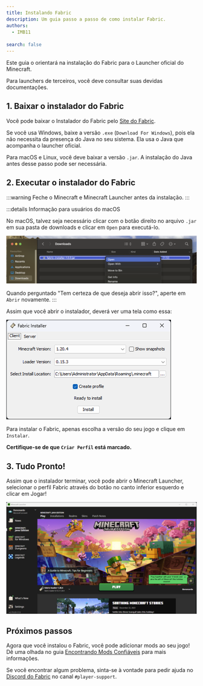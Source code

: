 ```yaml
---
title: Instalando Fabric
description: Um guia passo a passo de como instalar Fabric.
authors:
  - IMB11

search: false
---
```


Este guia o orientará na instalação do Fabric para o Launcher oficial do Minecraft.

Para launchers de terceiros, você deve consultar suas devidas documentações.

## 1. Baixar o instalador do Fabric

Você pode baixar o Instalador do Fabric pelo [Site do Fabric](https://fabricmc.net/use/).

Se você usa Windows, baixe a versão `.exe` (`Download For Windows`), pois ela não necessita da presença do Java no seu sistema. Ela usa o Java que acompanha o launcher oficial.

Para macOS e Linux, você deve baixar a versão `.jar`. A instalação do Java antes desse passo pode ser necessária.

## 2. Executar o instalador do Fabric

:::warning
Feche o Minecraft e Minecraft Launcher antes da instalação.
:::

:::details Informação para usuários do macOS

No macOS, talvez seja necessário clicar com o botão direito no arquivo `.jar` em sua pasta de downloads e clicar em `Open` para executá-lo.

![Menu de contexto do macOS no Instalador do Fabric](/assets/players/installing-fabric/macos-downloads.png)

Quando perguntado "Tem certeza de que deseja abrir isso?", aperte em `Abrir` novamente.
:::

Assim que você abrir o instalador, deverá ver uma tela como essa:

![Instalador do Fabric com "Instalar" destacado](/assets/players/installing-fabric/installer-screen.png)

Para instalar o Fabric, apenas escolha a versão do seu jogo e clique em `Instalar`.

**Certifique-se de que `Criar Perfil` está marcado.**

## 3. Tudo Pronto!

Assim que o instalador terminar, você pode abrir o Minecraft Launcher, selecionar o perfil Fabric através do botão no canto inferior esquerdo e clicar em Jogar!

![Minecraft Launcher com o perfil Fabric selecionado](/assets/players/installing-fabric/launcher-screen.png)

## Próximos passos

Agora que você instalou o Fabric, você pode adicionar mods ao seu jogo! Dê uma olhada no guia [Encontrando Mods Confiáveis](./finding-mods) para mais informações.

Se você encontrar algum problema, sinta-se à vontade para pedir ajuda no [Discord do Fabric](https://discord.gg/v6v4pMv) no canal `#player-support`.

